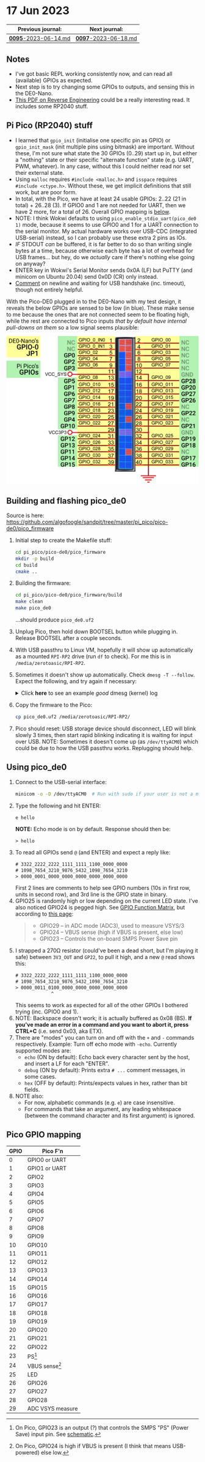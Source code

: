# 17 Jun 2023

| Previous journal: | Next journal: |
|-|-|
| [**0095**-2023-06-14.md](./0095-2023-06-14.md) | [**0097**-2023-06-18.md](./0097-2023-06-18.md) |

## Notes

*   I've got basic REPL working consistently now, and can read all (available) GPIOs as expected.
*   Next step is to try changing some GPIOs to outputs, and sensing this in the DE0-Nano.
*   [This PDF on Reverse Engineering](https://0xinfection.github.io/reversing/reversing-for-everyone.pdf) could
    be a really interesting read. It includes some RP2040 stuff.


## Pi Pico (RP2040) stuff

*   I learned that `gpio_init` (initialise one specific pin as GPIO) or `gpio_init_mask` (init multiple pins using bitmask)
    are important. Without these, I'm not sure what state the 30 GPIOs (0..29) start up in, but either a "nothing" state or
    their specific "alternate function" state (e.g. UART, PWM, whatever). In any case, without this I could neither read nor
    set their external state.
*   Using `malloc` requires `#include <malloc.h>` and `isspace` requires `#include <ctype.h>`. Without these, we get implicit
    definitions that still work, but are poor form.
*   In total, with the Pico, we have at least 24 usable GPIOs: 2..22 (21 in total) + 26..28 (3). If GPIO0 and 1 are not needed
    for UART, then we have 2 more, for a total of 26. Overall GPIO mapping is [below](#pico-gpio-mapping).
*   NOTE: I think Wokwi defaults to using `pico_enable_stdio_uart(pico_de0 1)` mode, because it seems to use GPIO0 and 1
    for a UART connection to the serial monitor. My actual hardware works over USB-CDC (integrated USB-serial) instead,
    so I can probably use these extra 2 pins as IOs.
*   *IF* STDOUT *can* be buffered, it is far better to do so than writing single bytes at a time, because otherwise
    each byte has a lot of overhead for USB frames... but hey, do we *actually* care if there's nothing else going on anyway?
*   ENTER key in Wokwi's Serial Monitor sends 0x0A (LF) but PuTTY (and minicom on Ubuntu 20.04) send 0x0D (CR) only instead.
*   [Comment](https://forums.raspberrypi.com/viewtopic.php?t=335862) on newline and waiting for USB handshake (inc. timeout),
    though not entirely helpful.

With the Pico-DE0 plugged in to the DE0-Nano with my test design, it reveals the below GPIOs are sensed to be low
(in blue). These make sense to me because the ones that are not connected seem to be floating high, while the rest
are connected to Pico inputs *that by default have internal pull-downs on them* so a low signal seems plausible:

![DE0-Nano sensing status for GPIOs on Pico-DE0](./i/0096-Pico-DE0-sense.png)


## Building and flashing pico_de0

Source is here: https://github.com/algofoogle/sandpit/tree/master/pi_pico/pico-de0/pico_firmware

1.  Initial step to create the Makefile stuff:
    ```bash
    cd pi_pico/pico-de0/pico_firmware
    mkdir -p build
    cd build
    cmake ..
    ```
2.  Building the firmware:
    ```bash
    cd pi_pico/pico-de0/pico_firmware/build
    make clean
    make pico_de0
    ```
    ...should produce `pico_de0.uf2`
3.  Unplug Pico, then hold down BOOTSEL button while plugging in. Release BOOTSEL after a couple seconds.
4.  With USB passthru to Linux VM, hopefully it will show up automatically as a mounted `RPI-RP2` drive
    (run `df` to check). For me this is in `/media/zerotoasic/RPI-RP2`.
5.  Sometimes it doesn't show up automatically. Check `dmesg -T --follow`. Expect the following, and try again if necessary:
    <details>
    <summary>Click <strong>here</strong> to see an example <em>good</em> dmesg (kernel) log</summary>

    ```
    [Sat Jun 17 06:59:12 2023] usb 1-1: new full-speed USB device number 29 using ohci-pci
    [Sat Jun 17 06:59:12 2023] usb 1-1: New USB device found, idVendor=2e8a, idProduct=0003, bcdDevice= 1.00
    [Sat Jun 17 06:59:12 2023] usb 1-1: New USB device strings: Mfr=1, Product=2, SerialNumber=3
    [Sat Jun 17 06:59:12 2023] usb 1-1: Product: RP2 Boot
    [Sat Jun 17 06:59:12 2023] usb 1-1: Manufacturer: Raspberry Pi
    [Sat Jun 17 06:59:12 2023] usb 1-1: SerialNumber: E0C912952D54
    [Sat Jun 17 06:59:12 2023] usb-storage 1-1:1.0: USB Mass Storage device detected
    [Sat Jun 17 06:59:12 2023] scsi host4: usb-storage 1-1:1.0
    [Sat Jun 17 06:59:13 2023] scsi 4:0:0:0: Direct-Access     RPI      RP2              2    PQ: 0 ANSI: 2
    [Sat Jun 17 06:59:13 2023] scsi 4:0:0:0: Attached scsi generic sg2 type 0
    [Sat Jun 17 06:59:13 2023] sd 4:0:0:0: [sdc] 262144 512-byte logical blocks: (134 MB/128 MiB)
    [Sat Jun 17 06:59:13 2023] sd 4:0:0:0: [sdc] Write Protect is off
    [Sat Jun 17 06:59:13 2023] sd 4:0:0:0: [sdc] Mode Sense: 03 00 00 00
    [Sat Jun 17 06:59:13 2023] sd 4:0:0:0: [sdc] No Caching mode page found
    [Sat Jun 17 06:59:13 2023] sd 4:0:0:0: [sdc] Assuming drive cache: write through
    [Sat Jun 17 06:59:14 2023]  sdc: sdc1
    [Sat Jun 17 06:59:14 2023] sd 4:0:0:0: [sdc] Attached SCSI removable disk
    ```
    </details>
6.  Copy the firmware to the Pico:
    ```bash
    cp pico_de0.uf2 /media/zerotoasic/RPI-RP2/
    ```
7.  Pico should reset: USB storage device should disconnect, LED will blink slowly 3 times, then start
    rapid blinking indicating it is waiting for input over USB. NOTE: Sometimes it doesn't come up
    (as `/dev/ttyACM0`) which could be due to how the USB passthru works. Replugging should help.

## Using pico_de0

1.  Connect to the USB-serial interface:
    ```bash
    minicom -o -D /dev/ttyACM0  # Run with sudo if your user is not a member of the dialout group.
    ```
2.  Type the following and hit ENTER:
    ```
    e hello
    ```
    **NOTE:** Echo mode is on by default. Response should then be:
    ```
    > hello
    ```
3.  To read all GPIOs send `@` (and ENTER) and expect a reply like:
    ```
    # 3322_2222_2222_1111_1111_1100_0000_0000
    # 1098_7654_3210_9876_5432_1098_7654_3210
    > 0000_0001_0000_0000_0000_0000_0000_0000
    ```
    First 2 lines are comments to help see GPIO numbers (10s in first row, units in second row), and 3rd line is the GPIO state in binary.
4.  GPIO25 is randomly high or low depending on the current LED state. I've also noticed GPIO24 is pegged high.
    See [GPIO Function Matrix](https://www.circuitstate.com/pinouts/raspberry-pi-pico-microcontroller-board-pinout-diagrams/#GPIO_Function_Matrix),
    but according to [this page](https://peppe8o.com/raspberry-pi-pico-pinout/):
    > * GPIO29 – in ADC mode (ADC3), used to measure VSYS/3
    > * GPIO24 – VBUS sense (high if VBUS is present, else low)
    > * GPIO23 – Controls the on-board SMPS Power Save pin
5.  I strapped a 270&ohm; resistor (could've been a dead short, but I'm playing it safe) between `3V3_OUT` and `GP22`, to pull it
    high, and a new `@` read shows this:
    ```
    # 3322_2222_2222_1111_1111_1100_0000_0000
    # 1098_7654_3210_9876_5432_1098_7654_3210
    > 0000_0011_0100_0000_0000_0000_0000_0000
                 ^
    ```
    This seems to work as expected for all of the other GPIOs I bothered trying (inc. GPIO0 and 1).
6.  NOTE: Backspace doesn't work; it is actually buffered as 0x08 (BS). **If you've made an error in a command and you want to abort it, press CTRL+C** (i.e. send 0x03, aka ETX).
7.  There are "modes" you can turn on and off with the `+` and `-` commands respectively. Example: Turn off echo mode with `-echo`. Currently supported modes are:
    *   `echo` (ON by default): Echo back every character sent by the host, and insert a LF for each "ENTER".
    *   `debug` (ON by default): Prints extra `# ...` comment messages, in some cases.
    *   `hex` (OFF by default): Prints/expects values in hex, rather than bit fields.
8.  NOTE also:
    *   For now, alphabetic commands (e.g. `e`) are case insensitive.
    *   For commands that take an argument, any leading whitespace (between the command character and its first argument) is ignored.


## Pico GPIO mapping

| GPIO | Pico F'n       |
|------|----------------|
|    0 | GPIO0 or UART  |
|    1 | GPIO1 or UART  |
|    2 | GPIO2          |
|    3 | GPIO3          |
|    4 | GPIO4          |
|    5 | GPIO5          |
|    6 | GPIO6          |
|    7 | GPIO7          |
|    8 | GPIO8          |
|    9 | GPIO9          |
|   10 | GPIO10         |
|   11 | GPIO11         |
|   12 | GPIO12         |
|   13 | GPIO13         |
|   14 | GPIO14         |
|   15 | GPIO15         |
|   16 | GPIO16         |
|   17 | GPIO17         |
|   18 | GPIO18         |
|   19 | GPIO19         |
|   20 | GPIO20         |
|   21 | GPIO21         |
|   22 | GPIO22         |
|   23 | PS[^1]         |
|   24 | VBUS sense[^2] |
|   25 | LED            |
|   26 | GPIO26         |
|   27 | GPIO27         |
|   28 | GPIO28         |
|   29 | ADC VSYS measure |

[^1]: On Pico, GPIO23 is an output (?) that controls the SMPS "PS" (Power Save) input pin. See [schematic](https://datasheets.raspberrypi.com/pico/pico-datasheet.pdf#page=25&zoom=100,153,108).
[^2]: On Pico, GPIO24 is high if VBUS is present (I think that means USB-powered) else low.
